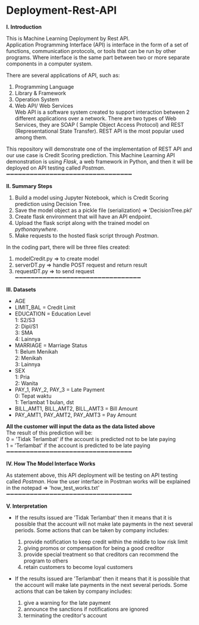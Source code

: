 # Deployment-Rest-API

**I. Introduction** <br>

This is Machine Learning Deployment by Rest API. <br>
Application Programming Interface (API) is interface in the form of a set of functions, communication protocols, or tools that can be run by other programs. Where interface is the same part between two or more separate components in a computer system.

There are several applications of API, such as:<br>
  1. Programming Language<br>
  2. Library & Framework<br>
  3. Operation System<br>
  4. Web API/ Web Services<br>
     Web API is a software system created to support interaction between 2 different applications over a network. There are two types of      Web Services, they are SOAP ( Sample Object Access Protocol) and REST (Representational State Transfer). REST API is the most            popular used among them.

This repository will demonstrate one of the implementation of REST API and our use case is Credit Scoring prediction. This Machine Learning API demonstration is using *Flask*, a web framework in Python, and then it will be deployed on API testing called *Postman*.
➖➖➖➖➖➖➖➖➖➖➖➖➖➖➖➖➖➖➖➖➖➖➖➖➖➖➖➖➖➖➖➖<br>

**II. Summary Steps**<br>

  1. Build a model using Jupyter Notebook, which is Credit Scoring prediction using Decision Tree.<br>
  2. Save the model object as a pickle file (serialization) => 'DecisionTree.pkl'<br>
  3. Create flask environment that will have an API endpoint.  <br>
  4. Upload the flask script along with the trained model on *pythonanywhere*. <br>
  5. Make requests to the hosted flask script through *Postman*.

In the coding part, there will be three files created:<br>
  1. modelCredit.py => to create model <br>
  2. serverDT.py => handle POST request and return result <br>
  3. requestDT.py => to send request 
➖➖➖➖➖➖➖➖➖➖➖➖➖➖➖➖➖➖➖➖➖➖➖➖➖➖➖➖➖➖➖➖<br> 

**III. Datasets**<br>

  - AGE <br>
  - LIMIT_BAL = Credit Limit<br>
  - EDUCATION = Education Level <br>
    1: S2/S3 <br>
    2: Dipl/S1 <br>
    3: SMA <br>
    4: Lainnya <br>
  - MARRIAGE = Marriage Status<br>
    1: Belum Menikah <br>
    2: Menikah <br>
    3: Lainnya <br>
  - SEX <br>
    1: Pria <br>
    2: Wanita <br>
  - PAY_1, PAY_2, PAY_3	= Late Payment <br>
    0: Tepat waktu <br>
    1: Terlambat 1 bulan, dst <br>
  - BILL_AMT1, BILL_AMT2, BILL_AMT3 = Bill Amount <br>
  - PAY_AMT1, PAY_AMT2, PAY_AMT3 = Pay Amount <br>
  
**All the customer will input the data as the data listed above**<br>
The result of this prediction will be:<br>
  0 = 'Tidak Terlambat' if the account is predicted not to be late paying<br>
  1 = 'Terlambat' if the account is predicted to be late paying
➖➖➖➖➖➖➖➖➖➖➖➖➖➖➖➖➖➖➖➖➖➖➖➖➖➖➖➖➖➖➖➖<br>

**IV. How The Model Interface Works**<br>

As statement above, this API deployment will be testing on API testing called *Postman*. How the user interface in Postman works will be explained in the notepad => 'how_test_works.txt'
➖➖➖➖➖➖➖➖➖➖➖➖➖➖➖➖➖➖➖➖➖➖➖➖➖➖➖➖➖➖➖➖<br>

**V. Interpretation**<br>

- If the results issued are 'Tidak Terlambat' then it means that it is possible that the account will not make late payments in the next   several periods. Some actions that can be taken by company includes:<br>
    1. provide notification to keep credit within the middle to low risk limit<br>
    2. giving promos or compensation for being a good creditor<br>
    3. provide special treatment so that creditors can recommend the program to others<br>
    4. retain customers to become loyal customers

- If the results issued are 'Terlambat' then it means that it is possible that the account will make late payments in the next several     periods. Some actions that can be taken by company includes:<br>
    1. give a warning for the late payment<br>
    2. announce the sanctions if notifications are ignored<br>
    3. terminating the creditor's account

 



